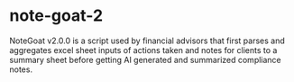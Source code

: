 # note-goat-2
NoteGoat v2.0.0 is a script used by financial advisors that first parses and aggregates excel sheet inputs of actions taken and notes for clients to a summary sheet before getting AI generated and summarized compliance notes. 
